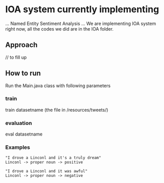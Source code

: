 # IOA system currently implementing
... Named Entity Sentiment Analysis ...
We are implementing IOA system right now, all the codes we did are in the IOA folder.

## Approach
// to fill up

## How to run
Run the Main.java class with following parameters
### train
train datasetname (the file in /resources/tweets/)
### evaluation
eval datasetname

### Examples
    "I drove a Linconl and it's a truly dream" 
    Linconl -> proper noun -> positive

    "I drove a Linconl and it was awful"
    Linconl -> proper noun -> negative
    
